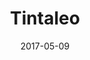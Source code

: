 ---
title: "Tintaleo"
lang: en
date: 2017-05-09
layout: project
permalink: /tintaleo/
description: "Tintaleo.com is an e-commerce platform in Wordpress that allows us to buy children's books from Latin American authors in Spanish with the aim of supporting the teaching it as a second language to children in the US."

# Footer
call_to_action_title: You already know how we work
cal_to_action_subtitle: Start working with us

email: hola@turpialdev.com
email_subject: Hello%20Turpial%20Dev
phone_number_label: +58 (212) 754 1143
phone_number: +582127541143

sections:
    detail:
        # image_pointer_1: Hello
        # image_pointer_2: An other hello here
        # synthesis_title: Here's a cool title
        synthesis: "Tintaleo.com is an e-commerce platform in Wordpress that allows us to buy children's books from Latin American authors in Spanish with the aim of supporting the teaching it as a second language to children in the US."
        # fun_fact: Sabías que.. en este proyecto utilizamos la tecnología ‘Lorem ipsum” para tal cosa texto aqui lorem ipsum para tal cosa texto aqui lorem ipsum.
        image_sm: /img/portfolio/tintaleo/detail/sm.png
        image_md: /img/portfolio/tintaleo/detail/md.png
        image_lg: /img/portfolio/tintaleo/detail/lg.png
        image_xl: /img/portfolio/tintaleo/detail/xl.png
    # first_steps:
    #     title: First steps
    #     image: /img/portfolio/airways.png
    #     image_pointer: Hello
    #     synthesis_title: Aqui un titulo cool
    #     synthesis: Es un hecho establecido hace demasiado tiempo que un lector se distraerá con el contenido del texto Es un hecho establecido hace demasiado tiempo que un lector se distraerá con elcontenido del texto.
    #     fun_fact: Sabías que.. en este proyecto utilizamos la tecnología ‘Lorem ipsum” para tal cosa texto aqui lorem ipsum para tal cosa texto aqui lorem ipsum.
    #     image_sm: /img/portfolio/tintaleo/first_steps/sm.png
    #     image_md: /img/portfolio/tintaleo/first_steps/md.png
    #     image_lg: /img/portfolio/tintaleo/first_steps/lg.png
    #     image_xl: /img/portfolio/tintaleo/first_steps/xl.png
    # design:
    #     title: Diseno por <br> principios
    #     steps:
    #         - content: Lorem ipsum dolor, sit amet consectetur adipisicing elit. Voluptatibus voluptatum nemo vel reprehenderit cumque maxime perferendis. Obcaecati delectus quia non laudantium porro, dicta quae autem nobis iusto ut harum sint!
    #         - content: Lorem ipsum dolor, sit amet consectetur adipisicing elit. Voluptatibus voluptatum nemo vel reprehenderit cumque maxime perferendis.
    #         - content: Lorem ipsum dolor, sit amet consectetur adipisicing elit. Voluptatibus voluptatum nemo vel reprehenderit cumque maxime perferendis. Obcaecati delectus quia non laudantium porro.
    # technologies:
    #     title: Tech
    #     image: /img/portfolio/airways.png
    #     synthesis_title: Aqui un titulo cool
    #     synthesis: Es un hecho establecido hace demasiado tiempo que un lector se distraerá con el contenido del texto Es un hecho establecido hace demasiado tiempo que un lector se distraerá con elcontenido del texto.
    #     fun_fact: Sabías que.. en este proyecto utilizamos la tecnología ‘Lorem ipsum” para tal cosa texto aqui lorem ipsum para tal cosa texto aqui lorem ipsum.
    #     tools:
    #         - name: Django
    #         - name: Angular4
    #         - name: Ionic
    #         # ----------- limit 3 -------------
    #         - name: Sketch
    #     image_sm: /img/portfolio/tintaleo/technologies/sm.png
    #     image_md: /img/portfolio/tintaleo/technologies/md.png
    #     image_lg: /img/portfolio/tintaleo/technologies/lg.png
    #     image_xl: /img/portfolio/tintaleo/technologies/xl.png
    results:
        title: Results
        quote: "Tintaleo presents it’s books in a wide variety of ways: The selections are sort by age of the kid from 0 to 10 years old or even to parents, how they are written (poetry, prose, rhymes), the themes and origins of the stories and even their presentations."
        # external_button_label: Widu, CCO.
        # external_button_link: https://google.com
        image_sm: /img/portfolio/tintaleo/results/sm.png
        image_md: /img/portfolio/tintaleo/results/md.png
        image_lg: /img/portfolio/tintaleo/results/lg.png
        image_xl: /img/portfolio/tintaleo/results/xl.png
---